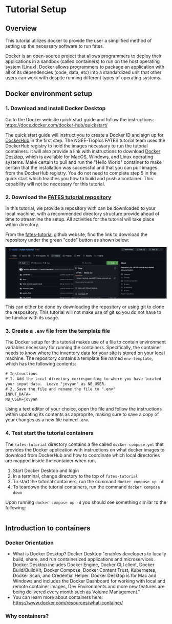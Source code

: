 # Tutorial Setup

## Overview

This tutorial utilizes docker to provide the user a simplified method of setting up the necessary software to run fates.

Docker is an open-source project that allows programmers to deploy their applications in a sandbox (called containers) to run on the host operating system (Linux). Docker allows programmers to package an application with all of its dependencies (code, data, etc) into a standardized unit that other users can work with despite running different types of operating systems.

## Docker environment setup

### 1. Download and install Docker Desktop

Go to the Docker website quick start guide and follow the instructions: https://docs.docker.com/docker-hub/quickstart/

The quick start guide will instruct you to create a Docker ID and sign up for [DockerHub](https://hub.docker.com/) in the first step.  The NGEE-Tropics FATES tutorial team uses the DockerHub registry to hold the images necessary to run the tutorial containers.  It will also provide a link with instructions to download [Docker Desktop](https://docs.docker.com/desktop/), which is available for MacOS, Windows, and Linux operating systems.  Make certain to pull and run the "Hello World" container to make certain that the installation was successful and that you can pull images from the DockerHub registry.  You do not need to complete step 5 in the quick start which teaches you how to build and push a container.  This capability will not be necessary for this tutorial.

### 2. Download the [FATES tutorial repository](https://github.com/NGEET/fates-tutorial/)

In this tutorial, we provide a repository with can be downloaded to your local machine, with a recommended directory structure provide ahead of time to streamline the setup.  All activities for the tutorial will take place within directory.

From the [fates-tutorial](https://github.com/NGEET/fates-tutorial/) github website, find the link to download the repository under the green "code" button as shown below:

![github-tutorial-download](images/Github-download.png)

This can either be done by downloading the repository or using git to clone the respository.  This tutorial will not make use of git so you do not have to be familiar with its usage.

### 3. Create a `.env` file from the template file

The Docker setup for this tutorial makes use of a file to contain environment variables necessary for running the containers.  Specifically, the container needs to know where the inventory data for your site is stored on your local machine.  The repository contains a template file named `env-template`, which has the following contents:

```
# Instructions
# 1. Add the local directory corresponding to where you have located your input data.  Leave "jovyan" as NB_USER.
# 2. Save the file and rename the file to ".env"
INPUT_DATA=
NB_USER=jovyan
```

Using a text editor of your choice, open the file and follow the instructions within updating its contents as approprite, making sure to save a copy of your changes as a new file named `.env`.

### 4. Test start the tutorial containers

The `fates-tutorial` directory contains a file called `docker-compose.yml` that provides the Docker application with instructions on what docker images to download from DockerHub and how to coordinate which local directories are mapped inside the container when run.

1. Start Docker Desktop and login
2. In a terminal, change directory to the top of `fates-tutorial` 
3. To start the tutorial containers, run the command `docker compose up -d`
4. To teardown the tutorial containers, run the command `docker compose down`

Upon running `docker compose up -d` you should see something similar to the following:
```

```

## Introduction to containers

### Docker Orientation

- What is Docker Desktop? Docker Desktop "enables developers to locally build, share, and run containerized applications and microservices. Docker Desktop includes Docker Engine, Docker CLI client, Docker Build/BuildKit, Docker Compose, Docker Content Trust, Kubernetes, Docker Scan, and Credential Helper. Docker Desktop is for Mac and Windows and includes the Docker Dashboard for working with local and remote container images, Dev Environments and more new features are being delivered every month such as Volume Management."
- You can learn more about containers here: https://www.docker.com/resources/what-container/

### Why containers?
